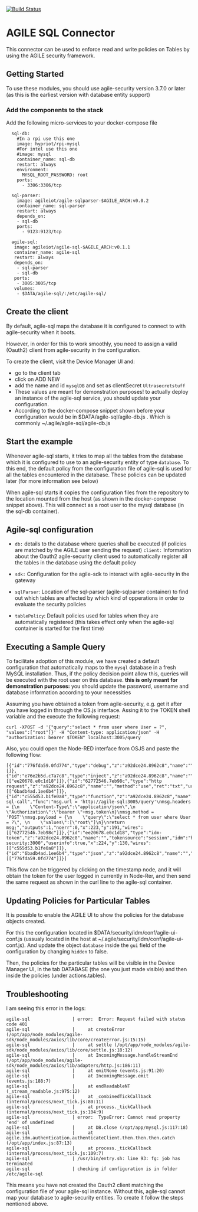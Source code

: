 [![Build Status](https://travis-ci.org/Agile-IoT/agile-sql.svg?branch=master)](https://travis-ci.org/Agile-IoT/agile-sql)

# AGILE SQL Connector

This connector can be used to enforce read and write policies on Tables by using the AGILE security framework.

## Getting Started

To use these modules, you should use agile-security version 3.7.0 or later (as this is the earliest version with database entity support)

### Add the components to the stack

Add the following micro-services to your docker-compose file


```
  sql-db:
    #In a rpi use this one 
    image: hypriot/rpi-mysql
    #For intel use this one
    #image: mysql
    container_name: sql-db
    restart: always
    environment:
      MYSQL_ROOT_PASSWORD: root
    ports:
      - 3306:3306/tcp

  sql-parser:
    image: agileiot/agile-sqlparser-$AGILE_ARCH:v0.0.2
    container_name: sql-parser
    restart: always
    depends_on:
    - sql-db
    ports:
      - 9123:9123/tcp

  agile-sql:
   image: agileiot/agile-sql-$AGILE_ARCH:v0.1.1
   container_name: agile-sql
   restart: always
   depends_on:
    - sql-parser
    - sql-db
   ports:
    - 3005:3005/tcp
   volumes:
    - $DATA/agile-sql/:/etc/agile-sql/    
```


## Create the client

By default, agile-sql maps the database it is configured to connect to with agile-security when it boots.

However, in order for this to work smoothly, you need to assign a valid (Oauth2) client from agile-security in the configuration.

To create the client, visit the Device Manager UI and:
  * go to the client tab
  * click on ADD NEW
  * add the name and id ``mysqlDB`` and set as clientSecret  ``Ultrasecretstuff``
  * These values are meant for demonstration purposes! to actually deploy an instance of the agile-sql service, you should update your configuration.
  * According to the docker-compose snippet shown before your configuration would be in $DATA/agile-sql/agile-db.js . Which is commonly ~/.agile/agile-sql/agile-db.js

## Start the example

Whenever agile-sql starts, it tries to map all the tables from the database which it is configured to use to an agile-security entity of type ``database``. To this end, the default policy from the configuration file of agile-sql is used for all the tables encountered in the database. These policies can be updated later (for more information see below)

When agile-sql starts it copies the configuration files from the repository to the location mounted from the host (as shown in the docker-compose snippet above). This will connect as a root user to the mysql database (in the sql-db container).

## Agile-sql configuration

* ``db:`` details to the database where queries shall be executed (if policies are matched by the AGILE user sending the request)
``client:`` Information about the Oauth2 agile-security client used to automatically register all the tables in the database using the default policy

* ``sdk:`` Configuration for the agile-sdk to interact with agile-security in the gateway

* ``sqlParser``: Location of the sql-parser (agile-sqlparser container) to find out which tables are affected by which kind of opperations in order to evaluate the security policies

* ``tablePolicy``: Default policies used for tables when they are automatically registered (this takes effect only when the agile-sql container is started for the first time)


## Executing a Sample Query

To facilitate adoption of this module, we have created a default configuration that automatically maps to the ``mysql`` database in a fresh MySQL installation.  Thus, if the policy decision point allow this, queries will be executed with the root user on this database. **this is only meant for demonstration purposes:** you should update the password, username and database information according to your necessities


Assuming you have obtained a token from agile-security, e.g. get it after you have logged in through the OS.js interface. Assing it to the TOKEN shell variable and the execute the following request:

```
curl -XPOST -d '{"query":"select * from user where User = ?", "values":["root"]}' -H "Content-type: application/json" -H "authorization: bearer $TOKEN" localhost:3005/query
```

Also, you could open the Node-RED interface from OSJS and paste the following flow:

```
[{"id":"776fda59.0fd774","type":"debug","z":"a92dce24.8962c8","name":"","active":true,"console":"false","complete":"false","x":204,"y":344,"wires":[]},{"id":"e76e2b5d.c7a7c8","type":"inject","z":"a92dce24.8962c8","name":"","topic":"","payload":"","payloadType":"date","repeat":"","crontab":"","once":false,"x":204,"y":62,"wires":[["ee20678.e0c1d18"]]},{"id":"62772546.7eb98c","type":"http request","z":"a92dce24.8962c8","name":"","method":"use","ret":"txt","url":"","tls":"","x":140,"y":261,"wires":[["6badb4ad.1ee6b4"]]},{"id":"c555d53.b1fe0a8","type":"function","z":"a92dce24.8962c8","name":"prepare-sql-call","func":"msg.url = 'http://agile-sql:3005/query'\nmsg.headers = {\n    \"Content-Type\":\"application/json\",\n    \"Authorization\":\"bearer \"+msg.token\n}\nmsg.method = 'POST'\nmsg.payload = {\n    \"query\":\"select * from user where User = ?\", \n    \"values\":[\"root\"]\n}\nreturn msg;","outputs":1,"noerr":0,"x":223,"y":191,"wires":[["62772546.7eb98c"]]},{"id":"ee20678.e0c1d18","type":"idm-token","z":"a92dce24.8962c8","name":"","tokensource":"session","idm":"http://agile-security:3000","userinfo":true,"x":224,"y":130,"wires":[["c555d53.b1fe0a8"]]},{"id":"6badb4ad.1ee6b4","type":"json","z":"a92dce24.8962c8","name":"","x":294,"y":262,"wires":[["776fda59.0fd774"]]}]
```

This flow can be triggered by clicking on the timestamp node, and it will obtain the token for the user logged in currently in Node-Rer, and then send the same request as shown in the curl line to the agile-sql container.


## Updating Policies for Particular Tables

It is possible to enable the AGILE UI to show the policies for the database objects created.

For this the configuration located in $DATA/security/idm/conf/agile-ui-conf.js (ussualy located in the host at ~/.agile/security/idm/conf/agile-ui-conf.js). And update the object ``database`` inside the ``gui`` field of the configuration by changing ``hidden`` to false.

Then, the policies for the particular tables will be visible in the Device Manager UI, in the tab DATABASE (the one you just made visible) and then inside the policies (under actions.tables).

## Troubleshooting


I am seeing this error in the logs:

```
agile-sql                | error:  Error: Request failed with status code 401
agile-sql                |     at createError (/opt/app/node_modules/agile-sdk/node_modules/axios/lib/core/createError.js:15:15)
agile-sql                |     at settle (/opt/app/node_modules/agile-sdk/node_modules/axios/lib/core/settle.js:18:12)
agile-sql                |     at IncomingMessage.handleStreamEnd (/opt/app/node_modules/agile-sdk/node_modules/axios/lib/adapters/http.js:186:11)
agile-sql                |     at emitNone (events.js:91:20)
agile-sql                |     at IncomingMessage.emit (events.js:188:7)
agile-sql                |     at endReadableNT (_stream_readable.js:975:12)
agile-sql                |     at _combinedTickCallback (internal/process/next_tick.js:80:11)
agile-sql                |     at process._tickCallback (internal/process/next_tick.js:104:9)
agile-sql                | error:  TypeError: Cannot read property 'end' of undefined
agile-sql                |     at DB.close (/opt/app/mysql.js:117:18)
agile-sql                |     at agile.idm.authentication.authenticateClient.then.then.then.catch (/opt/app/index.js:87:13)
agile-sql                |     at process._tickCallback (internal/process/next_tick.js:109:7)
agile-sql                | /usr/bin/entry.sh: line 93: fg: job has terminated
agile-sql                | checking if configuration is in folder /etc/agile-sql

```

This means you have not created the Oauth2 client matching the configuration file of your agile-sql instance. Without this, agile-sql cannot map your database to agile-security entities. To create it follow the steps nentioned above.
